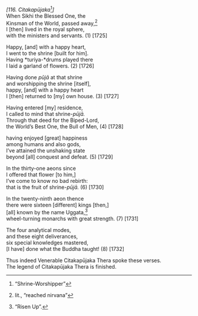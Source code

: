 *\[116. Citakapūjaka*[^1]*\]*  
When Sikhi the Blessed One, the  
Kinsman of the World, passed away,[^2]  
I \[then\] lived in the royal sphere,  
with the ministers and servants. (1) \[1725\]

Happy, \[and\] with a happy heart,  
I went to the shrine \[built for him\].  
Having *turiya-*drums played there  
I laid a garland of flowers. (2) \[1726\]

Having done *pūjā* at that shrine  
and worshipping the shrine \[itself\],  
happy, \[and\] with a happy heart  
I \[then\] returned to \[my\] own house. (3) \[1727\]

Having entered \[my\] residence,  
I called to mind that shrine-*pūjā.*  
Through that deed for the Biped-Lord,  
the World’s Best One, the Bull of Men, (4) \[1728\]

having enjoyed \[great\] happiness  
among humans and also gods,  
I’ve attained the unshaking state  
beyond \[all\] conquest and defeat. (5) \[1729\]

In the thirty-one aeons since  
I offered that flower \[to him,\]  
I’ve come to know no bad rebirth:  
that is the fruit of shrine-*pūjā.* (6) \[1730\]

In the twenty-ninth aeon thence  
there were sixteen \[different\] kings \[then,\]  
\[all\] known by the name Uggata,[^3]  
wheel-turning monarchs with great strength. (7) \[1731\]

The four analytical modes,  
and these eight deliverances,  
six special knowledges mastered,  
\[I have\] done what the Buddha taught! (8) \[1732\]

Thus indeed Venerable Citakapūjaka Thera spoke these verses.  
The legend of Citakapūjaka Thera is finished.  
[^1]: “Shrine-Worshipper”  
[^2]: lit., “reached nirvana”  
[^3]: “Risen Up”.
